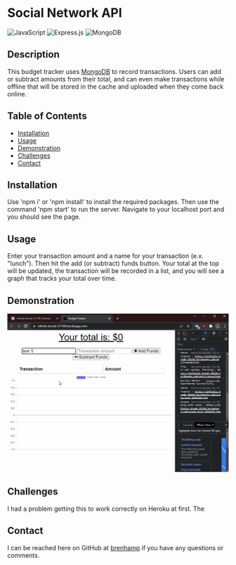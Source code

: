 # Social Network API

![JavaScript](https://img.shields.io/badge/JavaScript-323330?style=for-the-badge&logo=javascript&logoColor=F7DF1E)
![Express.js](https://img.shields.io/badge/Express.js-404D59?style=for-the-badge)
![MongoDB](https://img.shields.io/badge/MongoDB-4EA94B?style=for-the-badge&logo=mongodb&logoColor=white)

## Description

This budget tracker uses [MongoDB](https://www.mongodb.com/) to record transactions. Users can add or subtract amounts from their total, and can even make transactions while offline that will be stored in the cache and uploaded when they come back online.

## Table of Contents

- [Installation](#installation)
- [Usage](#usage)
- [Demonstration](#demonstration)
- [Challenges](#challenges)
- [Contact](#contact)

## Installation

Use 'npm i' or 'npm install' to install the required packages. Then use the command 'npm start' to run the server. Navigate to your localhost port and you should see the page.

## Usage

Enter your transaction amount and a name for your transaction (e.x. "lunch"). Then hit the add (or subtract) funds button. Your total at the top will be updated, the transaction will be recorded in a list, and you will see a graph that tracks your total over time.

## Demonstration

![demo video](./assets/budget-tracker-example.gif)

## Challenges

I had a problem getting this to work correctly on Heroku at first. The

## Contact

I can be reached here on GitHub at [brenhamp](https://github.com/brenhamp) if you have any questions or comments.
